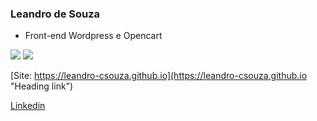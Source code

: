### Leandro de Souza

- Front-end Wordpress e Opencart


![](https://leandro-csouza.github.io/img/logo-wordpress.jpg) ![](https://leandro-csouza.github.io/img/logo-opencart.jpg) 

 [Site: https://leandro-csouza.github.io](https://leandro-csouza.github.io "Heading link")

 [Linkedin](https://www.linkedin.com/in/leandro-de-souza-front-end "Heading link")
